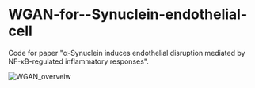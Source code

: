 # WGAN-for--Synuclein-endothelial-cell
Code for paper "α-Synuclein induces endothelial disruption mediated by NF-κB-regulated inflammatory responses".


![WGAN_overveiw](https://github.com/KBRI-Neuroinformatics/WGAN-for--Synuclein-endothelial-cell/issues/1#issue-1397377182)
